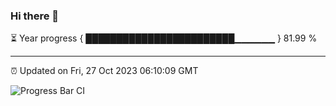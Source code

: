 ### Hi there 👋

⏳ Year progress { ████████████████████████▁▁▁▁▁▁ } 81.99 %

---

⏰ Updated on Fri, 27 Oct 2023 06:10:09 GMT

![Progress Bar CI](https://github.com/Shyam-Makwana/GitHub-Actions-Demo/workflows/Progress%20Bar%20CI/badge.svg)
